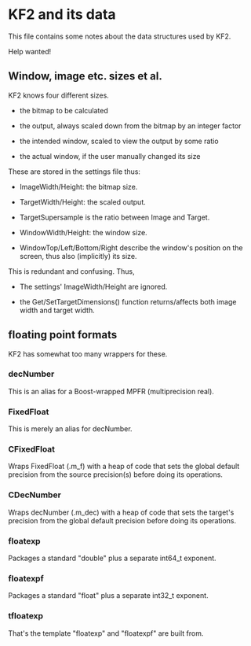 # KF2 and its data

This file contains some notes about the data structures used by KF2.

Help wanted!


## Window, image etc. sizes et al.

KF2 knows four different sizes.

- the bitmap to be calculated

- the output, always scaled down from the bitmap by an integer factor

- the intended window, scaled to view the output by some ratio

- the actual window, if the user manually changed its size

These are stored in the settings file thus:

- ImageWidth/Height: the bitmap size.

- TargetWidth/Height: the scaled output.

- TargetSupersample is the ratio between Image and Target.

- WindowWidth/Height: the window size.

- WindowTop/Left/Bottom/Right describe the window's position on the screen,
  thus also (implicitly) its size.

This is redundant and confusing. Thus,

- The settings' ImageWidth/Height are ignored.

- the Get/SetTargetDimensions() function returns/affects both image width and target width.


## floating point formats

KF2 has somewhat too many wrappers for these.

### decNumber

This is an alias for a Boost-wrapped MPFR (multiprecision real).

### FixedFloat

This is merely an alias for decNumber.

### CFixedFloat

Wraps FixedFloat (.m_f) with a heap of code that sets the global default
precision from the source precision(s) before doing its operations.

### CDecNumber

Wraps decNumber (.m_dec) with a heap of code that sets the target's
precision from the global default precision before doing its operations.

### floatexp

Packages a standard "double" plus a separate int64_t exponent.

### floatexpf

Packages a standard "float" plus a separate int32_t exponent.

### tfloatexp

That's the template "floatexp" and "floatexpf" are built from.

